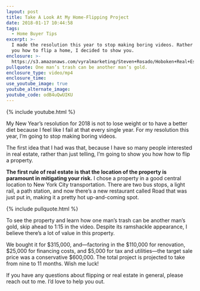 ```yaml
---
layout: post
title: Take A Look At My Home-Flipping Project
date: 2018-01-17 10:44:58
tags:
  - Home Buyer Tips
excerpt: >-
  I made the resolution this year to stop making boring videos. Rather than tell
  you how to flip a home, I decided to show you.
enclosure: >-
  https://s3.amazonaws.com/vyralmarketing/Steven+Rosado/Hoboken+Real+Estate+New+Years+Resolution.mp4
pullquote: One man’s trash can be another man’s gold.
enclosure_type: video/mp4
enclosure_time:
use_youtube_image: true
youtube_alternate_image:
youtube_code: odB4uQwUIKU
---
```



{% include youtube.html %}

My New Year’s resolution for 2018 is not to lose weight or to have a better diet because I feel like I fail at that every single year. For my resolution this year, I’m going to stop making boring videos.

The first idea that I had was that, because I have so many people interested in real estate, rather than just telling, I’m going to show you how how to flip a property.&nbsp;

**The first rule of real estate is that the location of the property is paramount in mitigating your risk.** I chose a property in a good central location to New York City transportation. There are two bus stops, a light rail, a path station, and now there’s a new restaurant called Road that was just put in, making it a pretty hot up-and-coming spot.&nbsp;

{% include pullquote.html %}

To see the property and learn how one man’s trash can be another man’s gold, skip ahead to 1:15 in the video. Despite its ramshackle appearance, I believe there’s a lot of value in this property.&nbsp;

We bought it for $315,000, and—factoring in the $110,000 for renovation, $25,000 for financing costs, and $5,000 for tax and utilities—the target sale price was a conservative $600,000. The total project is projected to take from nine to 11 months. Wish me luck!

If you have any questions about flipping or real estate in general, please reach out to me. I’d love to help you out.
